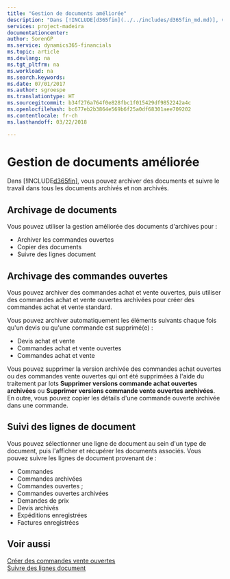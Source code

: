 ```yaml
---
title: "Gestion de documents améliorée"
description: "Dans [!INCLUDE[d365fin](../../includes/d365fin_md.md)], vous pouvez archiver des documents et suivre le travail dans tous les documents archivés et non archivés."
services: project-madeira
documentationcenter: 
author: SorenGP
ms.service: dynamics365-financials
ms.topic: article
ms.devlang: na
ms.tgt_pltfrm: na
ms.workload: na
ms.search.keywords: 
ms.date: 07/01/2017
ms.author: sgroespe
ms.translationtype: HT
ms.sourcegitcommit: b34f276a764f0e828fbc1f015429df9852242a4c
ms.openlocfilehash: bc677eb2b3864e569b6f25a0df68301aee709202
ms.contentlocale: fr-ch
ms.lasthandoff: 03/22/2018

---
```

# <a name="enhanced-document-management"></a>Gestion de documents améliorée
Dans [!INCLUDE[d365fin](../../includes/d365fin_md.md)], vous pouvez archiver des documents et suivre le travail dans tous les documents archivés et non archivés.  

## <a name="archiving-documents"></a>Archivage de documents  
 Vous pouvez utiliser la gestion améliorée des documents d'archives pour :  

- Archiver les commandes ouvertes  
- Copier des documents  
- Suivre des lignes document  

## <a name="archiving-blanket-orders"></a>Archivage des commandes ouvertes  
Vous pouvez archiver des commandes achat et vente ouvertes, puis utiliser des commandes achat et vente ouvertes archivées pour créer des commandes achat et vente standard.  

Vous pouvez archiver automatiquement les éléments suivants chaque fois qu'un devis ou qu'une commande est supprimé(e) :  

- Devis achat et vente  
- Commandes achat et vente ouvertes  
- Commandes achat et vente  

Vous pouvez supprimer la version archivée des commandes achat ouvertes ou des commandes vente ouvertes qui ont été supprimées à l'aide du traitement par lots **Supprimer versions commande achat ouvertes archivées** ou **Supprimer versions commande vente ouvertes archivées**. En outre, vous pouvez copier les détails d'une commande ouverte archivée dans une commande.  

## <a name="tracking-document-lines"></a>Suivi des lignes de document  
Vous pouvez sélectionner une ligne de document au sein d'un type de document, puis l'afficher et récupérer les documents associés. Vous pouvez suivre les lignes de document provenant de :  

- Commandes  
- Commandes archivées  
- Commandes ouvertes ;  
- Commandes ouvertes archivées  
- Demandes de prix  
- Devis archivés  
- Expéditions enregistrées  
- Factures enregistrées  

## <a name="see-also"></a>Voir aussi  
 [Créer des commandes vente ouvertes](../../sales-how-to-create-blanket-sales-orders.md)   
 [Suivre des lignes document](how-to-track-document-lines.md)


